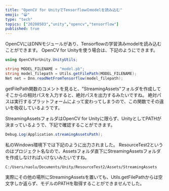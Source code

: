 ```yaml
---
title: "OpenCV for UnityでTensorflowのmodelを読み込む"
emoji: "😀"
type: "tech"
topics: ["20200503","unity","opencv","tensorflow"]
published: true
---
```

OpenCVにはDNNモジュールがあり、Tensorflowの学習済みmodelを読み込むことができます。
OpenCV for Unityを使う場合は、下記のようにできます。
```cs
using OpenCVForUnity.UnityUtils;

string MODEL_FILENAME = "model.pb";
string model_filepath = Utils.getFilePath(MODEL_FILENAME);
Net net = Dnn.readNetFromTensorflow(model_filepath);
```

getFilePath関数のコメントを見ると、"StreamingAssets"フォルダを作成してそこからの相対パスを入力すると、絶対パスを出力するみたいですね。
絶対パスは実行するプラットフォームによって変わってしまうので、この関数でその違いを吸収しているようです。

StreamingAssetsフォルダはOpenCV for Unityに限らず、UnityとしてPATHが決まっているようで、下記で確認することができます。
```cs
Debug.Log(Application.streamingAssetsPath);
```
私のWindows環境下では下記のように出力されました。
ResourceTest2というのはプロジェクト名なので、Assetsフォルダ直下にStreamingAssetsフォルダを作成しなければいけないみたいですね。
```
C:/Users/naolu/Documents/Unity/ResourceTest2/Assets/StreamingAssets
```
実際にその他の場所にStreamingAssetsを置いても、Utils.getFilePathからは空文字しか返らず、モデルのPATHを取得することができませんでした。


